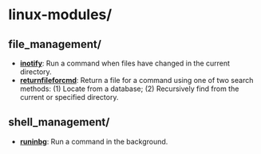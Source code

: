 
# linux-modules/

## file_management/

* [**inotify**](file_management/inotify): Run a command when files have changed in the current directory.
* [**returnfileforcmd**](file_management/returnfileforcmd): Return a file for a command using one of two search methods: (1) Locate from a database; (2) Recursively find from the current or specified directory.

## shell_management/

* [**runinbg**](shell_management/runinbg): Run a command in the background.
